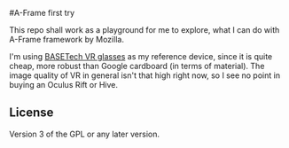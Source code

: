 #A-Frame first try

This repo shall work as a playground for me to explore, what I can do with
A-Frame framework by Mozilla.

I'm using [BASETech VR glasses](https://www.conrad.de/de/basetech-g-01-schwarz-virtual-reality-brille-1456965.html)
as my reference device, since it is quite cheap, more robust than Google
cardboard (in terms of material). The image quality of VR in general isn't that
high right now, so I see no point in buying an Oculus Rift or Hive.

## License

Version 3 of the GPL or any later version.
